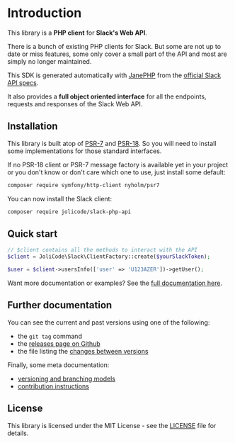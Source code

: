 # Introduction

This library is a **PHP client** for **Slack's Web API**.

There is a bunch of existing PHP clients for Slack. But some are not up to date
or miss features, some only cover a small part of the API and most are simply
no longer maintained.

This SDK is generated automatically with [JanePHP](https://github.com/janephp/janephp)
from the [official Slack API specs](https://github.com/slackapi/slack-api-specs). 

It also provides a **full object oriented interface** for all the endpoints,
requests and responses of the Slack Web API.

## Installation

This library is built atop of [PSR-7](https://www.php-fig.org/psr/psr-7/) and
[PSR-18](https://www.php-fig.org/psr/psr-18/). So you will need to install some
implementations for those standard interfaces.

If no PSR-18 client or PSR-7 message factory is available yet in your project
or you don't know or don't care which one to use, just install some default:

```bash
composer require symfony/http-client nyholm/psr7
```

You can now install the Slack client:

```bash
composer require jolicode/slack-php-api
```

## Quick start

```php
// $client contains all the methods to interact with the API
$client = JoliCode\Slack\ClientFactory::create($yourSlackToken);

$user = $client->usersInfo(['user' => 'U123AZER'])->getUser();
```

Want more documentation or examples? See the [full documentation here](https://jolicode.github.io/slack-php-api/).

## Further documentation

You can see the current and past versions using one of the following:

* the `git tag` command
* the [releases page on Github](https://github.com/jolicode/slack-php-api/releases)
* the file listing the [changes between versions](CHANGELOG.md)

Finally, some meta documentation:

* [versioning and branching models](VERSIONING.md)
* [contribution instructions](CONTRIBUTING.md)

## License

This library is licensed under the MIT License - see the [LICENSE](LICENSE.md)
file for details.
